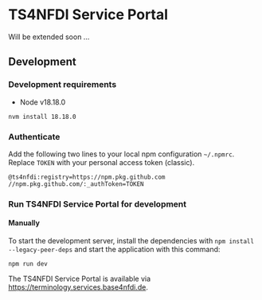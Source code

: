 # TS4NFDI Service Portal 

Will be extended soon ...

## Development

### Development requirements

- Node v18.18.0


```
nvm install 18.18.0
```
### Authenticate

Add the following two lines to your local npm configuration `~/.npmrc`. Replace `TOKEN` with your personal access
token (classic). 

```
@ts4nfdi:registry=https://npm.pkg.github.com
//npm.pkg.github.com/:_authToken=TOKEN
```
### Run TS4NFDI Service Portal for development

#### Manually
To start the development server, install the dependencies with `npm install --legacy-peer-deps` and start the 
application with this command:
```
npm run dev
```
The TS4NFDI Service Portal is available via https://terminology.services.base4nfdi.de.
